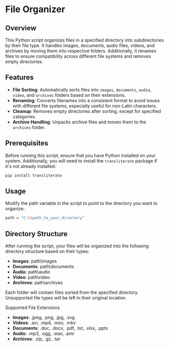 # File Organizer

## Overview

This Python script organizes files in a specified directory into subdirectories by their file type. It handles images, documents, audio files, videos, and archives by moving them into respective folders. Additionally, it renames files to ensure compatibility across different file systems and removes empty directories.

## Features

- **File Sorting**: Automatically sorts files into `images`, `documents`, `audio`, `video`, and `archives` folders based on their extensions.
- **Renaming**: Converts filenames into a consistent format to avoid issues with different file systems, especially useful for non-Latin characters.
- **Cleanup**: Removes empty directories after sorting, except for specified categories.
- **Archive Handling**: Unpacks archive files and moves them to the `archives` folder.

## Prerequisites

Before running this script, ensure that you have Python installed on your system. Additionally, you will need to install the `transliterate` package if it's not already installed:

```bash
pip install transliterate
```

## Usage

Modify the path variable in the script to point to the directory you want to organize:
```bash
path = "C:\\path_to_your_directory"
```

## Directory Structure

After running the script, your files will be organized into the following directory structure based on their types:

- **Images**: path\images
- **Documents**: path\documents
- **Audio**: path\audio
- **Video**: path\video
- **Archives**: path\archives

Each folder will contain files sorted from the specified directory. Unsupported file types will be left in their original location.

Supported File Extensions

- **Images**: .jpeg, .png, .jpg, .svg
- **Videos**: .avi, .mp4, .mov, .mkv
- **Documents**: .doc, .docx, .pdf, .txt, .xlsx, .pptx
- **Audio**: .mp3, .ogg, .wav, .amr
- **Archives**: .zip, .gz, .tar
